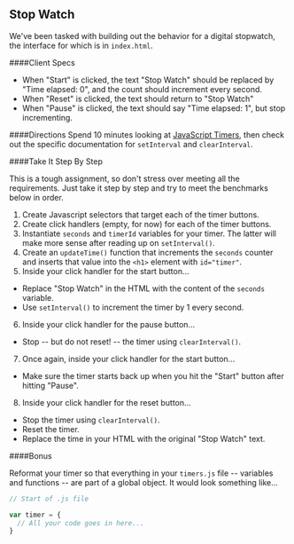 ## Stop Watch

We've been tasked with building out the behavior for a digital stopwatch, the interface for which is in `index.html`.


####Client Specs
* When "Start" is clicked, the text "Stop Watch" should be replaced by "Time elapsed: 0", and the count should increment every second.
* When "Reset" is clicked, the text should return to "Stop Watch"
* When "Pause" is clicked, the text should say "Time elapsed: 1", but stop incrementing.

####Directions
Spend 10 minutes looking at [JavaScript Timers](https://developer.mozilla.org/en-US/docs/Web/JavaScript/Timers), then check out the specific documentation for `setInterval` and `clearInterval`.

####Take It Step By Step

This is a tough assignment, so don't stress over meeting all the requirements. Just take it step by step and try to meet the benchmarks below in order.  

1. Create Javascript selectors that target each of the timer buttons.
2. Create click handlers (empty, for now) for each of the timer buttons.
3. Instantiate `seconds` and `timerId` variables for your timer. The latter will make more sense after reading up on `setInterval()`.
4. Create an `updateTime()` function that increments the `seconds` counter and inserts that value into the `<h1>` element with `id="timer"`.
5. Inside your click handler for the start button...
  - Replace "Stop Watch" in the HTML with the content of the `seconds` variable.
  - Use `setInterval()` to increment the timer by 1 every second.
6. Inside your click handler for the pause button...
  - Stop -- but do not reset! -- the timer using `clearInterval()`.
7. Once again, inside your click handler for the start button...
  - Make sure the timer starts back up when you hit the "Start" button after hitting "Pause".
8. Inside your click handler for the reset button...
  - Stop the timer using `clearInterval()`.
  - Reset the timer.
  - Replace the time in your HTML with the original "Stop Watch" text.

####Bonus

Reformat your timer so that everything in your `timers.js` file -- variables and functions -- are part of a global object. It would look something like...

  ```javascript
  // Start of .js file

  var timer = {
    // All your code goes in here...
  }
  ```
